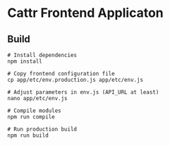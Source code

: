 # Cattr Frontend Applicaton

## Build
```
# Install dependencies
npm install

# Copy frontend configuration file
cp app/etc/env.production.js app/etc/env.js

# Adjust parameters in env.js (API_URL at least)
nano app/etc/env.js

# Compile modules
npm run compile

# Run production build
npm run build
```
